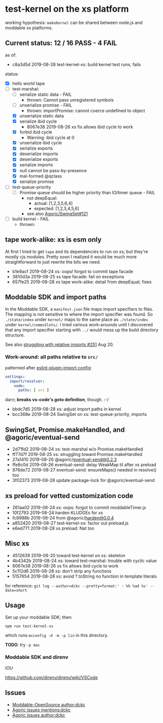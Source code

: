 # test-kernel on the xs platform

working hypothesis: `makeKernel` can be shared between node.js and moddable xs platforms.

## Current status: 12 / 16 PASS - 4 FAIL

as of:

 - c8a3d5d 2019-08-28 test-kernel-xs: build kernel test runs, fails

status:

  - [x] hello world tape
  - [ ] test-marshal:
    - [ ] serialize static data  - FAIL
      - thrown: Cannot pass unregistered symbols
    - [ ] unserialize promise  - FAIL
      - thrown: importPromise: cannot coerce undefined to object
    - [x] unserialize static data
    - [x] serialize ibid cycle
      - 8067e38 2019-08-26 xs fix allows ibid cycle to work
    - [x] forbid ibid cycle
      - Warning: ibid cycle at 0
    - [x] unserialize ibid cycle
    - [x] serialize exports
    - [x] deserialize imports
    - [x] deserialize exports
    - [x] serialize imports
    - [x] null cannot be pass-by-presence
    - [x] mal-formed @qclass
    - [x] serialize promise
  - [ ] test-queue-priority
    - [ ] Promise queue should be higher priority than IO/timer queue  - FAIL
      - not deepEqual:
        - actual: [1,2,3,5,6,4]
        - expected: [1,2,3,4,5,6]
      - see also [Agoric/SwingSet#121](https://github.com/Agoric/SwingSet/issues/121)
  - [ ] build kernel  - FAIL
    - thrown:


## tape work-alike: xs is esm only

At first I tried to get `tape` and its dependencies to run on xs;
but they're mostly cjs modules. Pretty soon I realized it would
be much more straightforward to just rewrite the bits we need.

 - b1e9acf 2019-08-24 xs: oops! forgot to commit tape facade
 - 3810d3a 2019-08-25 xs tape facade: fail on exceptions
 - 657fe25 2019-08-28 xs tape work-alike: detail from deepEqual; fixes


## Moddable SDK and import paths

In the Moddable SDK, a `manifest.json` file maps import specifiers to
files. The mapping is not sensitive to where the import specifier was
found. So `./state/index` under `kernel/` maps to the same place as
`./state/index` under `kernel/commsSlots/`. I tried various work-arounds
until I discovered that any import specifier starting with `../` would
mess up the build directory structure.

See also [struggling with relative imports #251][251] Aug 20.

[251]: https://github.com/Moddable-OpenSource/moddable/issues/251


### Work-around: all paths relative to `src/`

patterned after [eslint-plugin-import config][ic]:

```yml
settings:
  import/resolver:
    node:
      paths: [ src ]
```

[ic]: https://github.com/benmosher/eslint-plugin-import/blob/master/.eslintrc.yml

darn; **breaks vs-code's goto definition**, though. :-/

 - bbdc7d5 2019-08-28 xs: adjust import paths in kernel
 - bcc368e 2019-08-24 SwingSet on xs: test-queue-priority, imports


## SwingSet, Promise.makeHandled, and @agoric/eventual-send

 - 2d71fd2 2019-08-24 xs: test-marshal w/o Promise.makeHandled
 - ff77d7f 2019-08-25 xs: struggling toward Promise.makeHandled
 - 27a1410 2019-08-26 @agoric/eventual-send@0.2.3
 - ffe8c0d 2019-08-26 eventual-send: delay WeakMap til after xs preload
 - 876de72 2019-08-27 eventual-send: ensureMaps() needed in resolve() too
 - 3f02373 2019-08-28 update package-lock for @agoric/eventual-send


## xs preload for vetted customization code

 - 261aa02 2019-08-24 xs: oops: forgot to commit moddableTimer.js
 - 10f2793 2019-08-24 harden KLUDGEs for xs
 - fc8988b 2019-08-24 from @agoric/harden@0.0.4
 - a852420 2019-08-27 test-kernel-xs: factor out preload.js
 - e6ed771 2019-08-28 xs preload: Nat too

## Misc xs

 - 4512639 2019-08-20 toward test-kernel on xs: skeleton
 - 4b4342b 2019-08-24 xs: toward test-marshal: trouble with cyclic value
 - 8067e38 2019-08-26 xs fix allows ibid cycle to work
 - 5c112d6 2019-08-28 xs: don't strip any functions
 - 5157654 2019-08-28 xs: avoid ?.toString no function in template literals

for reference: `git log --author=dckc --pretty=format:' - %h %ad %s' --date=short`

## Usage

Set up your moddable SDK; then:

    npm run test-kernel-xs

which runs `mcconfig -d -m -p lin` in this directory.

**TODO**: try `-p mac`

### Moddable SDK and direnv

*IOU*

https://github.com/direnv/direnv/wiki/VSCode

## Issues

 - [Moddable-OpenSource author:dckc](https://github.com/issues?utf8=✓&q=is%3Aissue+archived%3Afalse+user%3AModdable-opensource+author%3Adckc+)
 - [Agoric issues mentions:dckc](https://github.com/issues?utf8=✓&q=is%3Aissue+archived%3Afalse+mentions%3Adckc+user%3AAgoric+)
 - [Agoric issues author:dckc](https://github.com/issues?q=is%3Aissue+archived%3Afalse+user%3AAgoric+author%3Adckc)

